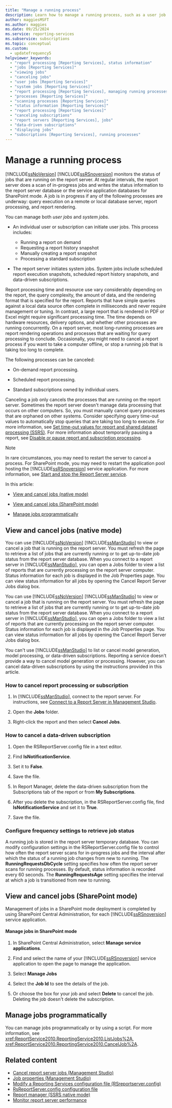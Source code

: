 ```yaml
---
title: "Manage a running process"
description: Learn how to manage a running process, such as a user job or a system job. You can view a job, cancel a job, or manage a job programmatically.
author: maggiesMSFT
ms.author: maggies
ms.date: 09/25/2024
ms.service: reporting-services
ms.subservice: subscriptions
ms.topic: conceptual
ms.custom:
  - updatefrequency5
helpviewer_keywords:
  - "report processing [Reporting Services], status information"
  - "jobs [Reporting Services]"
  - "viewing jobs"
  - "canceling jobs"
  - "user jobs [Reporting Services]"
  - "system jobs [Reporting Services]"
  - "report processing [Reporting Services], managing running processes"
  - "processes [Reporting Services]"
  - "scanning processes [Reporting Services]"
  - "status information [Reporting Services]"
  - "report processing [Reporting Services]"
  - "canceling subscriptions"
  - "report servers [Reporting Services], jobs"
  - "data-driven subscriptions"
  - "displaying jobs"
  - "subscriptions [Reporting Services], running processes"
---
```

# Manage a running process
  [!INCLUDE[ssNoVersion](../../includes/ssnoversion-md.md)] [!INCLUDE[ssRSnoversion](../../includes/ssrsnoversion-md.md)] monitors the status of jobs that are running on the report server. At regular intervals, the report server does a scan of in-progress jobs and writes the status information to the report server database or the service application databases for SharePoint mode. A job is in progress if any of the following processes are underway: query execution on a remote or local database server, report processing, and report rendering.  
  
 You can manage both *user jobs* and *system jobs*.  
  
-   An individual user or subscription can initiate user jobs. This process includes:
    - Running a report on demand 
    - Requesting a report history snapshot
    - Manually creating a report snapshot
    - Processing a standard subscription  
  
-   The report server initiates system jobs. System jobs include scheduled report execution snapshots, scheduled report history snapshots, and data-driven subscriptions.  
  
 Report processing time and resource use vary considerably depending on the report, the query complexity, the amount of data, and the rendering format that is specified for the report. Reports that have simple queries against a local data source often complete in milliseconds and never require management or tuning. In contrast, a large report that is rendered in PDF or Excel might require significant processing time. The time depends on hardware resources, delivery options, and whether other processes are running concurrently. On a report server, most long-running processes are report rendering operations and processes that are waiting for query processing to conclude. Occasionally, you might need to cancel a report process if you want to take a computer offline, or stop a running job that is taking too long to complete.  
  
 The following processes can be canceled:  
  
-   On-demand report processing.  
  
-   Scheduled report processing.  
  
-   Standard subscriptions owned by individual users.  
  
 Canceling a job only cancels the processes that are running on the report server. Sometimes the report server doesn't manage data processing that occurs on other computers. So, you must manually cancel query processes that are orphaned on other systems. Consider specifying query time-out values to automatically stop queries that are taking too long to execute. For more information, see [Set time-out values for report and shared dataset processing &#40;SSRS&#41;](../../reporting-services/report-server/setting-time-out-values-for-report-and-shared-dataset-processing-ssrs.md). For more information about temporarily pausing a report, see [Disable or pause report and subscription processing](../../reporting-services/subscriptions/disable-or-pause-report-and-subscription-processing.md).  
  
> [!NOTE]  
>  In rare circumstances, you may need to restart the server to cancel a process. For SharePoint mode, you may need to restart the application pool hosting the [!INCLUDE[ssRSnoversion](../../includes/ssrsnoversion-md.md)] service application. For more information, see [Start and stop the Report Server service](../../reporting-services/report-server/start-and-stop-the-report-server-service.md).  
  
 In this article:  
  
-   [View and cancel jobs (native mode)](#bkmk_native)  
  
-   [View and cancel jobs (SharePoint mode)](#bkmk_sharepoint)  
  
-   [Manage jobs programmatically](#bkmk_programmatically)  
  
##  <a name="bkmk_native"></a> View and cancel jobs (native mode)  
 You can use [!INCLUDE[ssNoVersion](../../includes/ssnoversion-md.md)] [!INCLUDE[ssManStudio](../../includes/ssmanstudio-md.md)] to view or cancel a job that is running on the report server. You must refresh the page to retrieve a list of jobs that are currently running or to get up-to-date job status from the report server database. When you connect to a report server in [!INCLUDE[ssManStudio](../../includes/ssmanstudio-md.md)], you can open a Jobs folder to view a list of reports that are currently processing on the report server computer. Status information for each job is displayed in the Job Properties page. You can view status information for all jobs by opening the Cancel Report Server Jobs dialog box.  
  
 You can use [!INCLUDE[ssNoVersion](../../includes/ssnoversion-md.md)] [!INCLUDE[ssManStudio](../../includes/ssmanstudio-md.md)] to view or cancel a job that is running on the report server. You must refresh the page to retrieve a list of jobs that are currently running or to get up-to-date job status from the report server database. When you connect to a report server in [!INCLUDE[ssManStudio](../../includes/ssmanstudio-md.md)], you can open a Jobs folder to view a list of reports that are currently processing on the report server computer. Status information for each job is displayed in the Job Properties page. You can view status information for all jobs by opening the Cancel Report Server Jobs dialog box.  
  
 You can't use [!INCLUDE[ssManStudio](../../includes/ssmanstudio-md.md)] to list or cancel model generation, model processing, or data-driven subscriptions. Reporting a service doesn't provide a way to cancel model generation or processing. However, you can cancel data-driven subscriptions by using the instructions provided in this article.  
  
### How to cancel report processing or subscription  
  
1.  In [!INCLUDE[ssManStudio](../../includes/ssmanstudio-md.md)], connect to the report server. For instructions, see [Connect to a Report Server in Management Studio](../../reporting-services/tools/connect-to-a-report-server-in-management-studio.md).  
  
2.  Open the **Jobs** folder.  
  
3.  Right-click the report and then select **Cancel Jobs**.  
  
### How to cancel a data-driven subscription  
  
1.  Open the RSReportServer.config file in a text editor.  
  
2.  Find **IsNotificationService**.  
  
3.  Set it to **False**.  
  
4.  Save the file.  
  
5.  In Report Manager, delete the data-driven subscription from the Subscriptions tab of the report or from **My Subscriptions**.  
  
6.  After you delete the subscription, in the RSReportServer.config file, find **IsNotificationService** and set it to **True**.  
  
7.  Save the file.  
  
### Configure frequency settings to retrieve job status  
 A running job is stored in the report server temporary database. You can modify configuration settings in the RSReportServer.config file to control how often the report server scans for in-progress jobs and the interval after which the status of a running job changes from new to running. The **RunningRequestsDbCycle** setting specifies how often the report server scans for running processes. By default, status information is recorded every 60 seconds. The **RunningRequestsAge** setting specifies the interval at which a job is transitioned from new to running.  
  
##  <a name="bkmk_sharepoint"></a> View and cancel jobs (SharePoint mode)  
 Management of jobs in a SharePoint mode deployment is completed by using SharePoint Central Administration, for each [!INCLUDE[ssRSnoversion](../../includes/ssrsnoversion-md.md)] service application.  
  
#### Manage jobs in SharePoint mode  
  
1.  In SharePoint Central Administration, select **Manage service applications**.  
  
2.  Find and select the name of your [!INCLUDE[ssRSnoversion](../../includes/ssrsnoversion-md.md)] service application to open the page to manage the application.  
  
3.  Select **Manage Jobs**  
  
4.  Select the **Job Id** to see the details of the job.  
  
5.  Or choose the box for your job and select **Delete** to cancel the job. Deleting the job doesn't delete the subscription.  
  
##  <a name="bkmk_programmatically"></a> Manage jobs programmatically  
 You can manage jobs programmatically or by using a script. For more information, see <xref:ReportService2010.ReportingService2010.ListJobs%2A>, <xref:ReportService2010.ReportingService2010.CancelJob%2A>.  
  
## Related content

- [Cancel report server jobs &#40;Management Studio&#41;](../../reporting-services/tools/cancel-report-server-jobs-management-studio.md)
- [Job properties &#40;Management Studio&#41;](../../reporting-services/tools/job-properties-management-studio.md)
- [Modify a Reporting Services configuration file &#40;RSreportserver.config&#41;](../../reporting-services/report-server/modify-a-reporting-services-configuration-file-rsreportserver-config.md)
- [RsReportServer.config configuration file](../../reporting-services/report-server/rsreportserver-config-configuration-file.md)
- [Report manager &#40;SSRS native mode&#41;](../web-portal-ssrs-native-mode.md)
- [Monitor report server performance](../../reporting-services/report-server/monitoring-report-server-performance.md)
